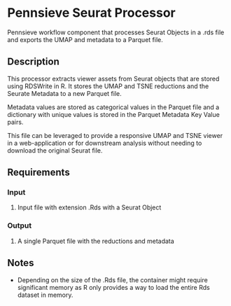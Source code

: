 # Pennsieve Seurat Processor
Pennsieve workflow component that processes Seurat Objects in a .rds file and exports the UMAP and metadata to a Parquet file.

## Description
This processor extracts viewer assets from Seurat objects that are stored using RDSWrite in R.
It stores the UMAP and TSNE reductions and the Seurate Metadata to a new Parquet file.

Metadata values are stored as categorical values in the Parquet file and a dictionary with unique values
is stored in the Parquet Metadata Key Value pairs. 

This file can be leveraged to provide a responsive UMAP and TSNE viewer in a web-application or for
downstream analysis without needing to download the original Seurat file. 

## Requirements
### Input
1. Input file with extension .Rds with a Seurat Object

### Output
1. A single Parquet file with the reductions and metadata 

## Notes
- Depending on the size of the .Rds file, the container might require significant memory as R only provides a way to load the entire Rds dataset in memory.

